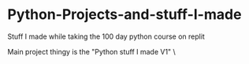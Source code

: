 # Python-Projects-and-stuff-I-made
Stuff I made while taking the 100 day python course on replit

Main project thingy is the "Python stuff I made V1"
\
